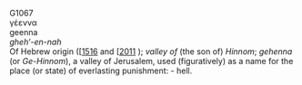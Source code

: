 <body>
  <p>G1067<br>  γέεννα  <br> geenna  <br><i>gheh‘-en-nah </i><br>Of Hebrew origin ([<a href="h1516.htm">1516</a>  and [<a href="h2011.htm">2011</a> ); <i>valley</i> <i>of</i> (the son of) <i>Hinnom</i>; <i>gehenna</i> (or <i>Ge-Hinnom</i>), a valley of Jerusalem, used (figuratively) as a name for the place (or state) of everlasting punishment: - hell.<br></p>
 </body>